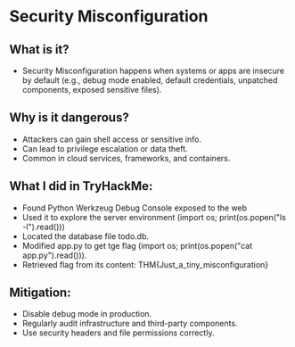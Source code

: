 # Security Misconfiguration

## What is it?
- Security Misconfiguration happens when systems or apps are insecure by default (e.g., debug mode enabled, default credentials, unpatched components, exposed sensitive files).

## Why is it dangerous?
- Attackers can gain shell access or sensitive info.
- Can lead to privilege escalation or data theft.
- Common in cloud services, frameworks, and containers.

## What I did in TryHackMe:
- Found Python Werkzeug Debug Console exposed to the web
- Used it to explore the server environment (import os; print(os.popen("ls -l").read()))
- Located the database file todo.db.
- Modified app.py to get tge flag (import os; print(os.popen("cat app.py").read())).
- Retrieved flag from its content: THM{Just_a_tiny_misconfiguration}

## Mitigation:
- Disable debug mode in production.
- Regularly audit infrastructure and third-party components.
- Use security headers and file permissions correctly.

